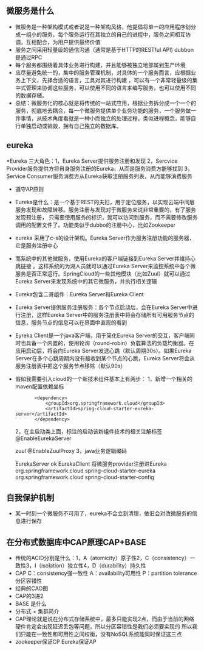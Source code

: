 ## 微服务是什么
  * 微服务是一种架构模式或者说是一种架构风格，他提倡将单一的应用程序划分成一组小的服务，每个服务运行在其独立的自己的进程中，服务之间相互协调，互相配合，为用户提供最终价值
  * 服务之间采用轻量级的通信沟通（通常是基于HTTP的RESTful API) dubbon是通过RPC
  * 每个服务都围绕着具体业务进行构建，并且能够被独立地部属到生产环境
  * 应尽量避免统一的，集中的服务管理机制，对具体的一个服务而言，应根据业务上下文，先择合适的语言，工具对其进行构建 ，可以有一个非常轻量级的集中式管理来协调这些服务，可以使用不同的语言来编写服务，也可以使用不同的数据存储。
  * 总结：微服务化的核心就是将传统的一站式应用，根据业务拆分成一个一个的服务，彻底地去耦合，每一个微服务提供单个业务功能的服务，一个服务做一件事情，从技术角度看就是一种小而独立的处理过程，类似进程概念，能够自行单独启动或销毁，拥有自己独立的数据库。
  
## eureka
  *Eureka 三大角色：1，Eureka Server提供服务注册和发现
                  2，Sercvice Provider服务提供方将自身服务注册的Eureka，从而是服务消费方能够找到
                  3，Service Consumer服务消费方从Eureka获取注册服务列表，从而能够消费服务
  * 遵守AP原则
  * Eureka是什么：是一个基于REST的夫妇，用于定位服务，以实现云端中间层服务发现和故障转移。服务注册与发现对于微服务来说非常重要的，有了服务发现预注册，
    只需要使用服务的标识，就可以访问到服务，而不需要修改服务调用的配置文件了。功能类似于dubbo的注册中心，比如Zookeeper
   * eureka 采用了c-s的设计架构。Eureka Server作为服务注册功能的服务器，它是服务注册中心
   * 而系统中的其他微服务，使用Eureka的客户端链接到Eureka Server并维持心跳链接
     。这样系统的为湖人员就可以通过Eureka Server来监控系统中各个微服务是否正常运行。SpringCloud的一些其他模块（比如Zuul）就可以通过Eureka Server来发现系统中的其它微服务，并执行相关逻辑
   * Eureka包含二哥组件：Eureka Server和Eureka Client
   * Eureka Server提供服务注册服务：各个节点启动后，会在Eureka Server中进行注册，这样Eureka Server中的服务注册表中将会存储所有可用服务节点的信息，服务节点的信息可以在界面中直观的看到
   * Eyreka Client是一个java客户端，用于简化Eureka Server的交互，客户端同时也具备一个内置的，使用轮询（round-robin）负载算法的负载均衡器。在应用启动后，将会向Eureka Server发送心跳（默认周期30s）。如果Eureka Server在多个心跳周期内没有接收到某个节点的心跳，Eureka Server将会从服务注册表中把这个服务节点移除（默认90s）
   * 假如我需要引入cloud的一个新技术组件基本上有两步：
     1，新增一个相关的maven配置依赖坐标
        <!--eureka server服务端-->
                <dependency>
                    <groupId>org.springframework.cloud</groupId>
                    <artifactId>spring-cloud-starter-eureka-server</artifactId>
                </dependency>
     2，在主启动类上面，标注的启动该新组件技术的相关注解标签
        @EnableEurekaServer
        
        zuul
        @EnableZuulProxy
     3，java业务逻辑编码
     
     EurekaServer ok
     EurekaClient 
     将微服务provider注册进Eureka
      <dependency>
                         <groupId>org.springframework.cloud</groupId>
                         <artifactId>spring-cloud-starter-eureka</artifactId>
                     </dependency>
       <dependency>
                          <groupId>org.springframework.cloud</groupId>
                          <artifactId>spring-cloud-starter-config</artifactId>
                      </dependency>
                      
                      
## 自我保护机制
  * 某一时刻一个微服务不可用了，eureka不会立刻清理，依旧会对改微服务的信息进行保存
  
## 在分布式数据库中CAP原理CAP+BASE
  * 传统的ACID分别是什么：1，A（atomicity）原子性2，C（consistency）一致性3，I（isolation）独立性4，D（durability）持久性
  * CAP C：consistency强一致性 A：availability可用性 P：partition tolerance 分区容错性
  * 经典的CAO图
  * CAP的3进2
  * BASE 是什么
  * 分布式 + 集群简介
  * CAP理论就是说在分布式存储系统中，最多只能实现2点，而由于当前的网络硬件肯定会出现延迟丢包等问题，所以分区容错性是我们必须要实现的
    所以我们只能在一致性和可用性之间权衡，没有NoSQL系统能同时保证这三点
  * zookeeper保证CP  Eureka保证AP 